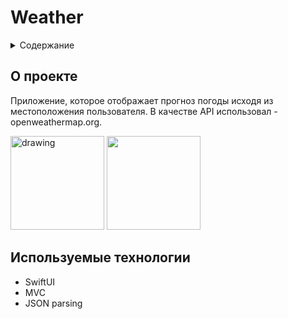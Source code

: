 # Weather

<div id="top"></div>

<details>
  <summary>Содержание</summary>
  <ol>
    <li>
      <a href="#о-проекте">О Проекте</a>
    </li>
    <li>
      <a href="#используемые-технологии">Используемые технологии</a>
    </li>
  </ol>
</details>


## О проекте

Приложение, которое отображает прогноз погоды исходя из местоположения пользователя. В качестве API использовал - openweathermap.org.

<img src="![Screen_Shot_01](https://user-images.githubusercontent.com/64618065/196105855-cc4601c1-851d-4033-acd6-6796fdabba36.png)" alt="drawing" width="150"/>
<img src="![Screen_Shot_2](https://user-images.githubusercontent.com/64618065/196105899-93eeded5-97d7-419e-b057-3350f7d77ad8.png) alt="drawing" width="150"/>

## Используемые технологии

* SwiftUI
* MVC
* JSON parsing

